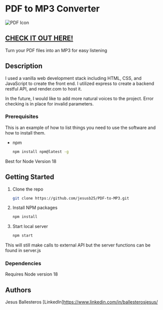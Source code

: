 # PDF to MP3 Converter
![PDF Icon](https://github.com/jesusb25/PDF-to-MP3/blob/main/assets/icons8-bookmark-64.png)


## [CHECK IT OUT HERE!](https://jesusb25.github.io/PDF-to-MP3/)

Turn your PDF files into an MP3 for easy listening

## Description

I used a vanilla web development stack including HTML, CSS, and JavaScript to create the front end. I utilized express to create a backend restful API, and render.com to host it.

In the future, I would like to add more natural voices to the project. Error checking is in place for invalid parameters.


### Prerequisites

This is an example of how to list things you need to use the software and how to install them.
* npm
  ```sh
  npm install npm@latest -g
  ```
Best for Node Version 18 

## Getting Started

1. Clone the repo
   ```sh
   git clone https://github.com/jesusb25/PDF-to-MP3.git
   ```
2. Install NPM packages
   ```sh
   npm install
   ```
3. Start local server
   ```sh
   npm start
   ```
This will still make calls to external API but the server functions can be found in server.js

### Dependencies

Requires Node version 18

## Authors

Jesus Ballesteros
[LinkedIn]https://www.linkedin.com/in/ballesterosjesus/
